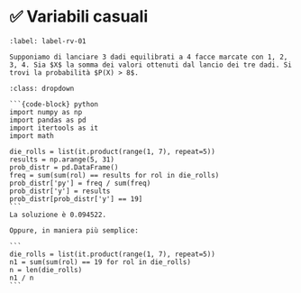 # ✅ Variabili casuali


```{exercise}
:label: label-rv-01

Supponiamo di lanciare 3 dadi equilibrati a 4 facce marcate con 1, 2, 3, 4. Sia $X$ la somma dei valori ottenuti dal lancio dei tre dadi. Si trovi la probabilità $P(X) > 8$.
```

````{solution} label-rv-01
:class: dropdown

```{code-block} python
import numpy as np
import pandas as pd
import itertools as it
import math

die_rolls = list(it.product(range(1, 7), repeat=5))
results = np.arange(5, 31)
prob_distr = pd.DataFrame()
freq = sum(sum(rol) == results for rol in die_rolls)
prob_distr['py'] = freq / sum(freq)
prob_distr['y'] = results
prob_distr[prob_distr['y'] == 19]
```
La soluzione è 0.094522.

Oppure, in maniera più semplice:

```
die_rolls = list(it.product(range(1, 7), repeat=5))
n1 = sum(sum(rol) == 19 for rol in die_rolls)
n = len(die_rolls)
n1 / n
```

````
